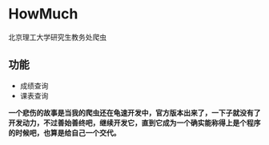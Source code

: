 # HowMuch
北京理工大学研究生教务处爬虫

## 功能
* 成绩查询
* 课表查询

__一个悲伤的故事是当我的爬虫还在龟速开发中，官方版本出来了，一下子就没有了开发动力，不过善始善终吧，继续开发它，直到它成为一个确实能称得上是个程序的时候吧，也算是给自己一个交代。__
